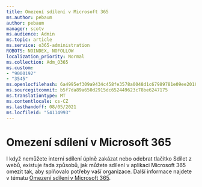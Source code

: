 ```yaml
---
title: Omezení sdílení v Microsoft 365
ms.author: pebaum
author: pebaum
manager: scotv
ms.audience: Admin
ms.topic: article
ms.service: o365-administration
ROBOTS: NOINDEX, NOFOLLOW
localization_priority: Normal
ms.collection: Adm_O365
ms.custom:
- "9000192"
- "3545"
ms.openlocfilehash: 6a4995ef309a9434c458fe3578a0048d1c67989781e09ee2018fda867c0b69f5
ms.sourcegitcommit: b5f7da89a650d2915dc652449623c78be6247175
ms.translationtype: MT
ms.contentlocale: cs-CZ
ms.lasthandoff: 08/05/2021
ms.locfileid: "54114993"
---
```

# <a name="limit-sharing-in-microsoft-365"></a>Omezení sdílení v Microsoft 365

I když nemůžete interní sdílení úplně zakázat nebo odebrat tlačítko Sdílet z webů, existuje řada způsobů, jak můžete sdílení v aplikaci Microsoft 365 omezit tak, aby splňovalo potřeby vaší organizace. Další informace najdete v tématu [Omezení sdílení v Microsoft 365](https://docs.microsoft.com/Office365/Enterprise/microsoft-365-limit-sharing).

